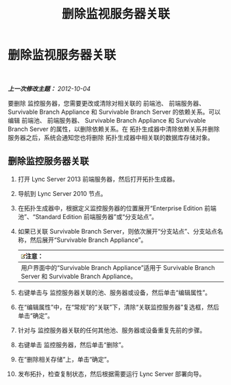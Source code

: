 ﻿---
title: 删除监视服务器关联
TOCTitle: 删除监视服务器关联
ms:assetid: c45b22ae-fc06-484a-a05b-735bd1bb7448
ms:mtpsurl: https://technet.microsoft.com/zh-cn/library/JJ721877(v=OCS.15)
ms:contentKeyID: 49888600
ms.date: 05/19/2016
mtps_version: v=OCS.15
ms.translationtype: HT
---

# 删除监视服务器关联

 

_**上一次修改主题：** 2012-10-04_

要删除 监控服务器，您需要更改或清除对相关联的 前端池、 前端服务器、 Survivable Branch Appliance 和 Survivable Branch Server 的依赖关系。可以编辑 前端池、 前端服务器、 Survivable Branch Appliance 和 Survivable Branch Server 的属性，以删除依赖关系。在 拓扑生成器中清除依赖关系并删除服务器之后，系统会通知您也将删除 拓扑生成器中相关联的数据库存储对象。

## 删除监控服务器关联

1.  打开 Lync Server 2013 前端服务器，然后打开拓扑生成器。

2.  导航到 Lync Server 2010 节点。

3.  在拓扑生成器中，根据定义监控服务器的位置展开“Enterprise Edition 前端池”、“Standard Edition 前端服务器”或“分支站点”。

4.  如果已关联 Survivable Branch Server，则依次展开“分支站点”、分支站点名称，然后展开“Survivable Branch Appliance”。
    
    <table>
    <thead>
    <tr class="header">
    <th><img src="images/Dn783119.note(OCS.15).gif" title="note" alt="note" />注意：</th>
    </tr>
    </thead>
    <tbody>
    <tr class="odd">
    <td>用户界面中的“Survivable Branch Appliance”适用于 Survivable Branch Server 和 Survivable Branch Appliance。</td>
    </tr>
    </tbody>
    </table>


5.  右键单击与 监控服务器关联的池、服务器或设备，然后单击“编辑属性”。

6.  在“编辑属性”中，在“常规”的“关联”下，清除“关联监控服务器”复选框，然后单击“确定”。

7.  针对与 监控服务器关联的任何其他池、服务器或设备重复先前的步骤。

8.  右键单击 监控服务器，然后单击“删除”。

9.  在“删除相关存储”上，单击“确定”。

10. 发布拓扑，检查复制状态，然后根据需要运行 Lync Server 部署向导。

